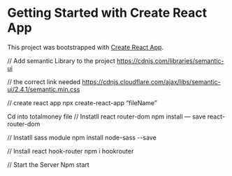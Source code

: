# Getting Started with Create React App
This project was bootstrapped with [Create React App](https://github.com/facebook/create-react-app).



// Add semantic Library to the project
https://cdnjs.com/libraries/semantic-ui

// the correct link needed 
https://cdnjs.cloudflare.com/ajax/libs/semantic-ui/2.4.1/semantic.min.css

// create react app
npx create-react-app “fileName”


Cd into totalmoney file
// Instatll react router-dom
npm install — save react-router-dom


// Instatll sass module
npm install node-sass --save


// Install react hook-router
npm i hookrouter


// Start the Server
Npm start